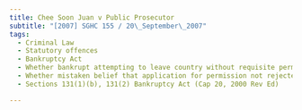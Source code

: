 ```yaml
---
title: Chee Soon Juan v Public Prosecutor 
subtitle: "[2007] SGHC 155 / 20\_September\_2007"
tags:
  - Criminal Law
  - Statutory offences
  - Bankruptcy Act
  - Whether bankrupt attempting to leave country without requisite permission
  - Whether mistaken belief that application for permission not rejected valid defence
  - Sections 131(1)(b), 131(2) Bankruptcy Act (Cap 20, 2000 Rev Ed)

---
```


